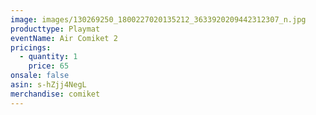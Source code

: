 ```yaml
---
image: images/130269250_1800227020135212_3633920209442312307_n.jpg
producttype: Playmat
eventName: Air Comiket 2
pricings:
  - quantity: 1
    price: 65
onsale: false
asin: s-hZjj4NegL
merchandise: comiket
---
```

